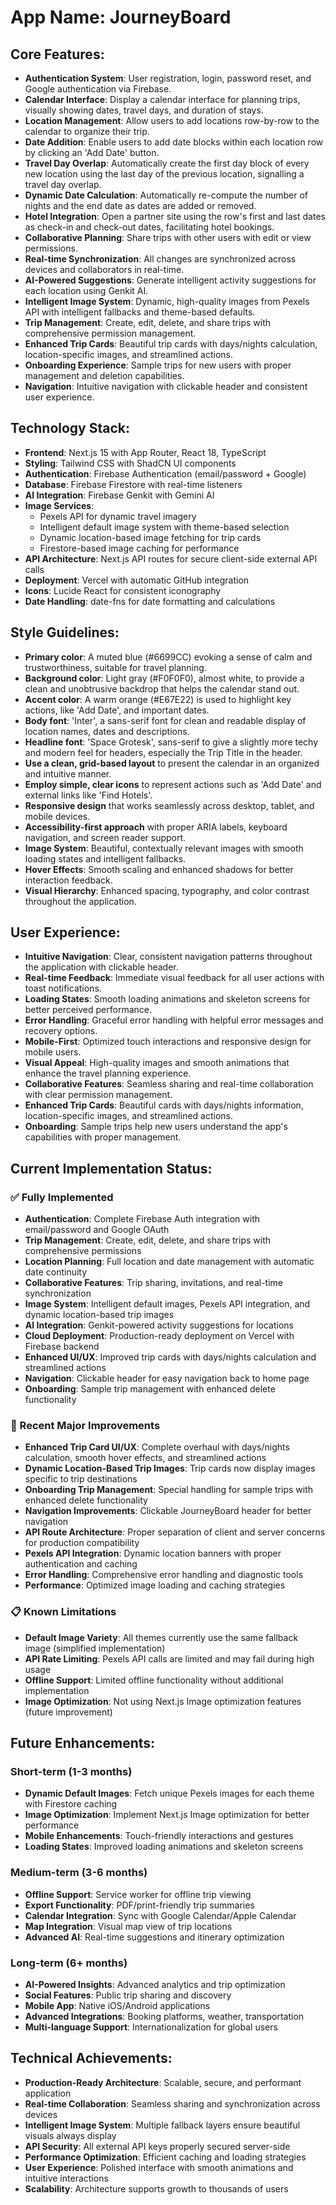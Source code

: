 # **App Name**: JourneyBoard

## Core Features:

- **Authentication System**: User registration, login, password reset, and Google authentication via Firebase.
- **Calendar Interface**: Display a calendar interface for planning trips, visually showing dates, travel days, and duration of stays.
- **Location Management**: Allow users to add locations row-by-row to the calendar to organize their trip.
- **Date Addition**: Enable users to add date blocks within each location row by clicking an 'Add Date' button.
- **Travel Day Overlap**: Automatically create the first day block of every new location using the last day of the previous location, signalling a travel day overlap.
- **Dynamic Date Calculation**: Automatically re-compute the number of nights and the end date as dates are added or removed.
- **Hotel Integration**: Open a partner site using the row's first and last dates as check-in and check-out dates, facilitating hotel bookings.
- **Collaborative Planning**: Share trips with other users with edit or view permissions.
- **Real-time Synchronization**: All changes are synchronized across devices and collaborators in real-time.
- **AI-Powered Suggestions**: Generate intelligent activity suggestions for each location using Genkit AI.
- **Intelligent Image System**: Dynamic, high-quality images from Pexels API with intelligent fallbacks and theme-based defaults.
- **Trip Management**: Create, edit, delete, and share trips with comprehensive permission management.
- **Enhanced Trip Cards**: Beautiful trip cards with days/nights calculation, location-specific images, and streamlined actions.
- **Onboarding Experience**: Sample trips for new users with proper management and deletion capabilities.
- **Navigation**: Intuitive navigation with clickable header and consistent user experience.

## Technology Stack:

- **Frontend**: Next.js 15 with App Router, React 18, TypeScript
- **Styling**: Tailwind CSS with ShadCN UI components
- **Authentication**: Firebase Authentication (email/password + Google)
- **Database**: Firebase Firestore with real-time listeners
- **AI Integration**: Firebase Genkit with Gemini AI
- **Image Services**: 
  - Pexels API for dynamic travel imagery
  - Intelligent default image system with theme-based selection
  - Dynamic location-based image fetching for trip cards
  - Firestore-based image caching for performance
- **API Architecture**: Next.js API routes for secure client-side external API calls
- **Deployment**: Vercel with automatic GitHub integration
- **Icons**: Lucide React for consistent iconography
- **Date Handling**: date-fns for date formatting and calculations

## Style Guidelines:

- **Primary color**: A muted blue (#6699CC) evoking a sense of calm and trustworthiness, suitable for travel planning.
- **Background color**: Light gray (#F0F0F0), almost white, to provide a clean and unobtrusive backdrop that helps the calendar stand out.
- **Accent color**: A warm orange (#E67E22) is used to highlight key actions, like 'Add Date', and important dates.
- **Body font**: 'Inter', a sans-serif font for clean and readable display of location names, dates and descriptions.
- **Headline font**: 'Space Grotesk', sans-serif to give a slightly more techy and modern feel for headers, especially the Trip Title in the header.
- **Use a clean, grid-based layout** to present the calendar in an organized and intuitive manner.
- **Employ simple, clear icons** to represent actions such as 'Add Date' and external links like 'Find Hotels'.
- **Responsive design** that works seamlessly across desktop, tablet, and mobile devices.
- **Accessibility-first approach** with proper ARIA labels, keyboard navigation, and screen reader support.
- **Image System**: Beautiful, contextually relevant images with smooth loading states and intelligent fallbacks.
- **Hover Effects**: Smooth scaling and enhanced shadows for better interaction feedback.
- **Visual Hierarchy**: Enhanced spacing, typography, and color contrast throughout the application.

## User Experience:

- **Intuitive Navigation**: Clear, consistent navigation patterns throughout the application with clickable header.
- **Real-time Feedback**: Immediate visual feedback for all user actions with toast notifications.
- **Loading States**: Smooth loading animations and skeleton screens for better perceived performance.
- **Error Handling**: Graceful error handling with helpful error messages and recovery options.
- **Mobile-First**: Optimized touch interactions and responsive design for mobile users.
- **Visual Appeal**: High-quality images and smooth animations that enhance the travel planning experience.
- **Collaborative Features**: Seamless sharing and real-time collaboration with clear permission management.
- **Enhanced Trip Cards**: Beautiful cards with days/nights information, location-specific images, and streamlined actions.
- **Onboarding**: Sample trips help new users understand the app's capabilities with proper management.

## Current Implementation Status:

### ✅ Fully Implemented
- **Authentication**: Complete Firebase Auth integration with email/password and Google OAuth
- **Trip Management**: Create, edit, delete, and share trips with comprehensive permissions
- **Location Planning**: Full location and date management with automatic date continuity
- **Collaborative Features**: Trip sharing, invitations, and real-time synchronization
- **Image System**: Intelligent default images, Pexels API integration, and dynamic location-based trip images
- **AI Integration**: Genkit-powered activity suggestions for locations
- **Cloud Deployment**: Production-ready deployment on Vercel with Firebase backend
- **Enhanced UI/UX**: Improved trip cards with days/nights calculation and streamlined actions
- **Navigation**: Clickable header for easy navigation back to home page
- **Onboarding**: Sample trip management with enhanced delete functionality

### 🔄 Recent Major Improvements
- **Enhanced Trip Card UI/UX**: Complete overhaul with days/nights calculation, smooth hover effects, and streamlined actions
- **Dynamic Location-Based Trip Images**: Trip cards now display images specific to trip destinations
- **Onboarding Trip Management**: Special handling for sample trips with enhanced delete functionality
- **Navigation Improvements**: Clickable JourneyBoard header for better navigation
- **API Route Architecture**: Proper separation of client and server concerns for production compatibility
- **Pexels API Integration**: Dynamic location banners with proper authentication and caching
- **Error Handling**: Comprehensive error handling and diagnostic tools
- **Performance**: Optimized image loading and caching strategies

### 📋 Known Limitations
- **Default Image Variety**: All themes currently use the same fallback image (simplified implementation)
- **API Rate Limiting**: Pexels API calls are limited and may fail during high usage
- **Offline Support**: Limited offline functionality without additional implementation
- **Image Optimization**: Not using Next.js Image optimization features (future improvement)

## Future Enhancements:

### Short-term (1-3 months)
- **Dynamic Default Images**: Fetch unique Pexels images for each theme with Firestore caching
- **Image Optimization**: Implement Next.js Image optimization for better performance
- **Mobile Enhancements**: Touch-friendly interactions and gestures
- **Loading States**: Improved loading animations and skeleton screens

### Medium-term (3-6 months)
- **Offline Support**: Service worker for offline trip viewing
- **Export Functionality**: PDF/print-friendly trip summaries
- **Calendar Integration**: Sync with Google Calendar/Apple Calendar
- **Map Integration**: Visual map view of trip locations
- **Advanced AI**: Real-time suggestions and itinerary optimization

### Long-term (6+ months)
- **AI-Powered Insights**: Advanced analytics and trip optimization
- **Social Features**: Public trip sharing and discovery
- **Mobile App**: Native iOS/Android applications
- **Advanced Integrations**: Booking platforms, weather, transportation
- **Multi-language Support**: Internationalization for global users

## Technical Achievements:

- **Production-Ready Architecture**: Scalable, secure, and performant application
- **Real-time Collaboration**: Seamless sharing and synchronization across devices
- **Intelligent Image System**: Multiple fallback layers ensure beautiful visuals always display
- **API Security**: All external API keys properly secured server-side
- **Performance Optimization**: Efficient caching and loading strategies
- **User Experience**: Polished interface with smooth animations and intuitive interactions
- **Scalability**: Architecture supports growth to thousands of users